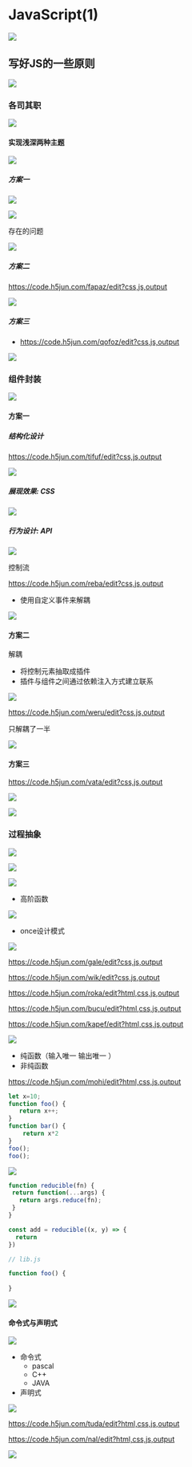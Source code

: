 # JavaScript(1)

![](https://moonstarimg.oss-cn-hangzhou.aliyuncs.com/picgo_img/20210815180127.png)

## 写好JS的一些原则

![](https://moonstarimg.oss-cn-hangzhou.aliyuncs.com/picgo_img/20210815161605.png)

### 各司其职

![](https://moonstarimg.oss-cn-hangzhou.aliyuncs.com/picgo_img/20210815161714.png)

#### 实现浅深两种主题

![](https://moonstarimg.oss-cn-hangzhou.aliyuncs.com/picgo_img/20210815161922.png)

##### 方案一

![](https://moonstarimg.oss-cn-hangzhou.aliyuncs.com/picgo_img/20210815162057.png)



![](https://moonstarimg.oss-cn-hangzhou.aliyuncs.com/picgo_img/20210815162354.png)

存在的问题

![](https://moonstarimg.oss-cn-hangzhou.aliyuncs.com/picgo_img/20210815162412.png)

##### 方案二

https://code.h5jun.com/fapaz/edit?css,js,output

![](https://moonstarimg.oss-cn-hangzhou.aliyuncs.com/picgo_img/20210815162556.png)

##### 方案三

- https://code.h5jun.com/qofoz/edit?css,js,output



![](https://moonstarimg.oss-cn-hangzhou.aliyuncs.com/picgo_img/20210815163623.png)





### 组件封装

![](https://moonstarimg.oss-cn-hangzhou.aliyuncs.com/picgo_img/20210815163727.png)

#### 方案一

##### 结构化设计

https://code.h5jun.com/tifuf/edit?css,js,output

![](https://moonstarimg.oss-cn-hangzhou.aliyuncs.com/picgo_img/20210815164014.png)

##### 展现效果: CSS

![](https://moonstarimg.oss-cn-hangzhou.aliyuncs.com/picgo_img/20210815164036.png)

##### 行为设计: API

![](https://moonstarimg.oss-cn-hangzhou.aliyuncs.com/picgo_img/20210815180141.png)

控制流

https://code.h5jun.com/reba/edit?css,js,output

- 使用自定义事件来解耦

![](https://moonstarimg.oss-cn-hangzhou.aliyuncs.com/picgo_img/20210815164834.png)

#### 方案二

解耦

- 将控制元素抽取成插件
- 插件与组件之间通过依赖注入方式建立联系

![](https://moonstarimg.oss-cn-hangzhou.aliyuncs.com/picgo_img/20210815164939.png)

https://code.h5jun.com/weru/edit?css,js,output

只解耦了一半



![](https://moonstarimg.oss-cn-hangzhou.aliyuncs.com/picgo_img/20210815165425.png)

#### 方案三

https://code.h5jun.com/vata/edit?css,js,output

![](https://moonstarimg.oss-cn-hangzhou.aliyuncs.com/picgo_img/20210815165905.png)

![](https://moonstarimg.oss-cn-hangzhou.aliyuncs.com/picgo_img/20210815170356.png)

### 过程抽象

![](https://moonstarimg.oss-cn-hangzhou.aliyuncs.com/picgo_img/20210815171619.png)



![](https://moonstarimg.oss-cn-hangzhou.aliyuncs.com/picgo_img/20210815171712.png)

![](https://moonstarimg.oss-cn-hangzhou.aliyuncs.com/picgo_img/20210815171929.png)

- 高阶函数

![](https://moonstarimg.oss-cn-hangzhou.aliyuncs.com/picgo_img/20210815172224.png)

- once设计模式



![](https://moonstarimg.oss-cn-hangzhou.aliyuncs.com/picgo_img/20210815172421.png)

https://code.h5jun.com/gale/edit?css,js,output

https://code.h5jun.com/wik/edit?css,js,output

https://code.h5jun.com/roka/edit?html,css,js,output

https://code.h5jun.com/bucu/edit?html,css,js,output

https://code.h5jun.com/kapef/edit?html,css,js,output



![](https://moonstarimg.oss-cn-hangzhou.aliyuncs.com/picgo_img/20210815173542.png)

- 纯函数（输入唯一 输出唯一 ）
- 非纯函数

https://code.h5jun.com/mohi/edit?html,css,js,output



```js
let x=10;
function foo() {
   return x++; 
}
function bar() {
    return x*2
}
foo();
foo();
```

![](https://moonstarimg.oss-cn-hangzhou.aliyuncs.com/picgo_img/20210815173947.png)

```js
function reducible(fn) {
 return function(...args) {
   return args.reduce(fn);
 } 
}

const add = reducible((x, y) => {
  return
})
```



```js
// lib.js

function foo() {
    
}
```



![](https://moonstarimg.oss-cn-hangzhou.aliyuncs.com/picgo_img/20210815174937.png)

#### 命令式与声明式

![](https://moonstarimg.oss-cn-hangzhou.aliyuncs.com/picgo_img/20210815175045.png)

- 命令式
  - pascal
  - C++
  - JAVA
- 声明式



![](https://moonstarimg.oss-cn-hangzhou.aliyuncs.com/picgo_img/20210815175248.png)

https://code.h5jun.com/tuda/edit?html,css,js,output

https://code.h5jun.com/nal/edit?html,css,js,output

![](https://moonstarimg.oss-cn-hangzhou.aliyuncs.com/picgo_img/20210815180034.png)

